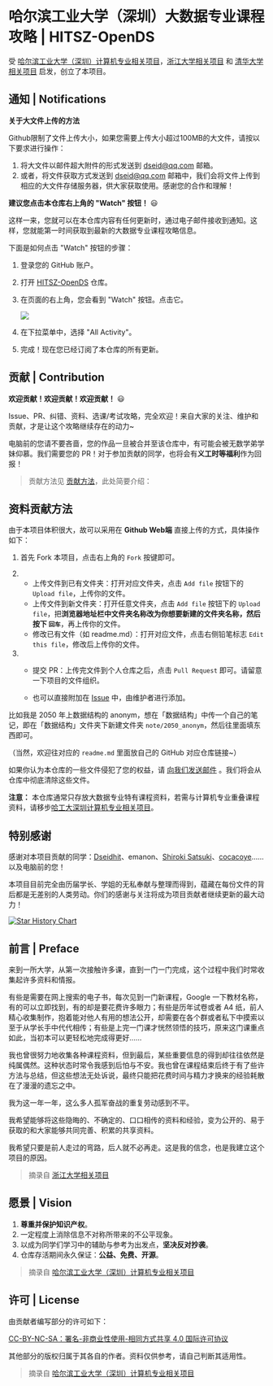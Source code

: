 # 哈尔滨工业大学（深圳）大数据专业课程攻略 | HITSZ-OpenDS

受 [哈尔滨工业大学（深圳）计算机专业相关项目](https://github.com/hewei2001/HITSZ-OpenCS)，[浙江大学相关项目](https://github.com/QSCTech/zju-icicles) 和 [清华大学相关项目](https://github.com/PKUanonym/REKCARC-TSC-UHT) 启发，创立了本项目。


## 通知 | Notifications

**关于大文件上传的方法**

Github限制了文件上传大小，如果您需要上传大小超过100MB的大文件，请按以下要求进行操作：

1. 将大文件以邮件超大附件的形式发送到 dseid@qq.com 邮箱。
2. 或者，将文件获取方式发送到 dseid@qq.com 邮箱中，我们会将文件上传到相应的大文件存储服务器，供大家获取使用。感谢您的合作和理解！

**建议您点击本仓库右上角的 "Watch" 按钮！** 😃

这样一来，您就可以在本仓库内容有任何更新时，通过电子邮件接收到通知。这样，您就能第一时间获取到最新的大数据专业课程攻略信息。

下面是如何点击 "Watch" 按钮的步骤：

1. 登录您的 GitHub 账户。
2. 打开 [HITSZ-OpenDS](https://github.com/your-username/your-repo) 仓库。
3. 在页面的右上角，您会看到 "Watch" 按钮。点击它。

   ![](https://ucarecdn.com/74dc13e8-bfba-42fa-8b0c-581d3a110acf/githubwatch.png)

4. 在下拉菜单中，选择 "All Activity"。
5. 完成！现在您已经订阅了本仓库的所有更新。

## 贡献 | Contribution

**欢迎贡献！欢迎贡献！欢迎贡献！** 😃

Issue、PR、纠错、资料、选课/考试攻略，完全欢迎！来自大家的关注、维护和贡献，才是让这个攻略继续存在的动力~

电脑前的您请不要吝啬，您的作品一旦被合并至该仓库中，有可能会被无数学弟学妹仰慕。我们需要您的 PR！对于参加贡献的同学，也将会有**义工时等福利**作为回报！

> 贡献方法见 [贡献方法](贡献方法.md)，此处简要介绍：

## 资料贡献方法

由于本项目体积很大，故可以采用在 **Github Web端** 直接上传的方式，具体操作如下：

1. 首先 Fork 本项目，点击右上角的 `Fork` 按键即可。

2.  * 上传文件到已有文件夹：打开对应文件夹，点击 `Add file` 按钮下的 `Upload file`，上传你的文件。
	* 上传文件到新文件夹：打开任意文件夹，点击 `Add file` 按钮下的 `Upload file`，把**浏览器地址栏中文件夹名称改为你想要新建的文件夹名称，然后按下 `回车`**，再上传你的文件。
	* 修改已有文件（如 readme.md）：打开对应文件，点击右侧铅笔标志 `Edit this file`，修改后上传你的文件。

3. * 提交 PR：上传完文件到个人仓库之后，点击 `Pull Request` 即可。请留意一下项目的文件组织。

	* 也可以直接附加在 [Issue](https://github.com/dseidhit/HITSZ-OpenDS/issues/new) 中，由维护者进行添加。

比如我是 2050 年上数据结构的 anonym，想在「数据结构」中传一个自己的笔记，即在「数据结构」文件夹下新建文件夹 `note/2050_anonym`，然后往里面填东西即可。

（当然，欢迎往对应的 `readme.md` 里面放自己的 GitHub 对应仓库链接~）

如果你认为本仓库的一些文件侵犯了您的权益，请 [向我们发送邮件](mailto:dseid@qq.com) 。我们将会从仓库中彻底清除这些文件。

**注意：** 本仓库通常只存放大数据专业特有课程资料，若需与计算机专业重叠课程资料，请移步[哈工大深圳计算机专业相关项目](https://github.com/hewei2001/HITSZ-OpenCS)。

## 特别感谢

感谢对本项目贡献的同学：[Dseidhit](https://github.com/Dseidhit)、emanon、[Shiroki Satsuki](https://github.com/shirok1)、[cocacoye](https://github.com/cocacoye)……以及电脑前的您！

本项目目前完全由历届学长、学姐的无私奉献与整理而得到，蕴藏在每份文件的背后都是无差别的人类劳动。你们的感谢与关注将成为项目贡献者继续更新的最大动力！

<p><a href="https://star-history.com/#Dseidhit/HITSZ-OpenDS"><img alt="Star History Chart" src="https://api.star-history.com/svg?repos=Dseidhit/HITSZ-OpenDS"></a></p>

## 前言 | Preface

来到一所大学，从第一次接触许多课，直到一门一门完成，这个过程中我们时常收集起许多资料和情报。

有些是需要在网上搜索的电子书，每次见到一门新课程，Google 一下教材名称，有的可以立即找到，有的却是要花费许多眼力；有些是历年试卷或者 A4 纸，前人精心收集制作，抱着能对他人有用的想法公开，却需要在各个群或者私下中摸索以至于从学长手中代代相传；有些是上完一门课才恍然领悟的技巧，原来这门课重点如此，当初本可以更轻松地完成得更好……

我也曾很努力地收集各种课程资料，但到最后，某些重要信息的得到却往往依然是纯属偶然。这种状态时常令我感到后怕与不安。我也曾在课程结束后终于有了些许方法与总结，但这些想法无处诉说，最终只能把花费时间与精力才换来的经验耗散在了漫漫的遗忘之中。

我为这一年一年，这么多人孤军奋战的重复劳动感到不平。

我希望能够将这些隐晦的、不确定的、口口相传的资料和经验，变为公开的、易于获取的和大家能够共同完善、积累的共享资料。

我希望只要是前人走过的弯路，后人就不必再走。这是我的信念，也是我建立这个项目的原因。

>摘录自 [浙江大学相关项目](https://github.com/QSCTech/zju-icicles)

## 愿景 | Vision

1. **尊重并保护知识产权**。
2. 一定程度上消除信息不对称所带来的不公平现象。
3. 以成为同学们学习中的辅助与参考为出发点，**坚决反对抄袭**。
4. 仓库存活期间永久保证：**公益、免费、开源**。
>摘录自 [哈尔滨工业大学（深圳）计算机专业相关项目](https://github.com/hewei2001/HITSZ-OpenCS)

## 许可 | License

由贡献者编写部分的许可如下：

[CC-BY-NC-SA：署名-非商业性使用-相同方式共享 4.0 国际许可协议](https://creativecommons.org/licenses/by-nc-sa/4.0/deed.zh)

其他部分的版权归属于其各自的作者。资料仅供参考，请自己判断其适用性。

>摘录自 [哈尔滨工业大学（深圳）计算机专业相关项目](https://github.com/hewei2001/HITSZ-OpenCS)
